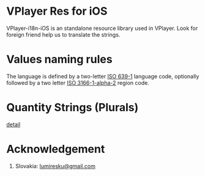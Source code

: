 VPlayer Res for iOS
===================
VPlayer-i18n-iOS is an standalone resource library used in VPlayer. Look for foreign friend help us to translate the strings.

Values naming rules
===================
The language is defined by a two-letter [ISO 639-1][1] language code,
optionally followed by a two letter [ISO 3166-1-alpha-2][2] region code.

Quantity Strings (Plurals)
=========================
[detail][3]

Acknowledgement
===============
1. Slovakia: lumiresku@gmail.com

[1]: http://www.loc.gov/standards/iso639-2/php/code_list.php
[2]: http://www.iso.org/iso/prods-services/iso3166ma/02iso-3166-code-lists/country_names_and_code_elements
[3]: http://developer.android.com/guide/topics/resources/string-resource.html#Plurals
